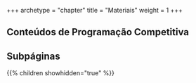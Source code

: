 +++
archetype = "chapter"
title = "Materiais"
weight = 1
+++

## Conteúdos de Programação Competitiva

## Subpáginas

{{% children showhidden="true" %}}